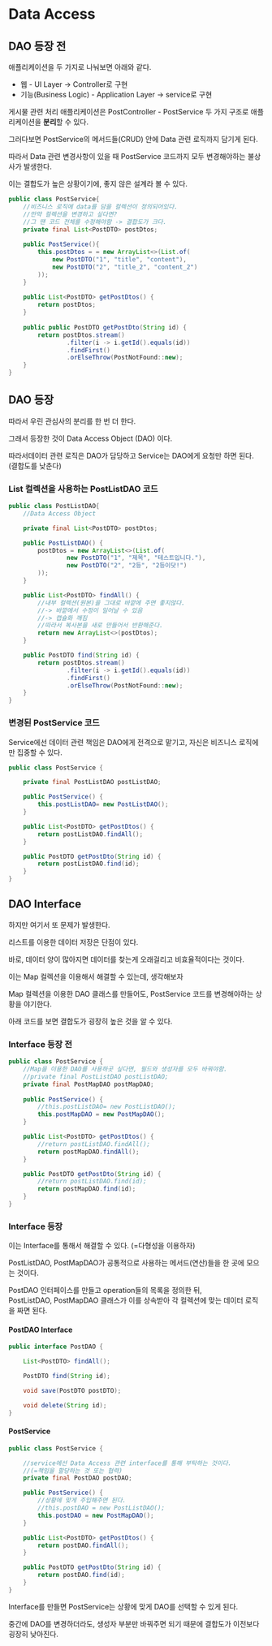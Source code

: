 # Data Access

## DAO 등장 전

애플리케이션을 두 가지로 나눠보면 아래와 같다.

* 웹 - UI Layer -> Controller로 구현
* 기능(Business Logic) - Application Layer -> service로 구현

게시물 관련 처리 애플리케이션은 PostController - PostService 두 가지 구조로 애플리케이션을 **분리**할 수 있다.

그러다보면 PostService의 메서드들(CRUD) 안에 Data 관련 로직까지 담기게 된다.

따라서 Data 관련 변경사항이 있을 때 PostService 코드까지 모두 변경해야하는 불상사가 발생한다.

이는 결합도가 높은 상황이기에, 좋지 않은 설계라 볼 수 있다.

```java
public class PostService{
    //비즈니스 로직에 data를 담을 컬렉션이 정의되어있다.
    //만약 컬렉션을 변경하고 싶다면?
    //그 땐 코드 전체를 수정해야함 -> 결합도가 크다.
    private final List<PostDTO> postDtos; 
    
    public PostService(){
        this.postDtos = = new ArrayList<>(List.of(
            new PostDTO("1", "title", "content"),
            new PostDTO("2", "title_2", "content_2")
        ));
    }
    
    public List<PostDTO> getPostDtos() {
        return postDtos;
    }
    
    public public PostDTO getPostDto(String id) {
        return postDtos.stream()
                .filter(i -> i.getId().equals(id))
                .findFirst()
                .orElseThrow(PostNotFound::new);
    }
}
```

## DAO 등장

따라서 우린 관심사의 분리를 한 번 더 한다.

그래서 등장한 것이 Data Access Object (DAO) 이다.

따라서데이터 관련 로직은 DAO가 담당하고 Service는 DAO에게 요청만 하면 된다. (결합도를 낮춘다)

### &#x20;List 컬렉션을 사용하는 PostListDAO 코드

```java
public class PostListDAO{
    //Data Access Object

    private final List<PostDTO> postDtos;

    public PostListDAO() {
        postDtos = new ArrayList<>(List.of(
                new PostDTO("1", "제목", "테스트입니다."),
                new PostDTO("2", "2등", "2등이닷!")
        ));
    }

    public List<PostDTO> findAll() {
        //내부 컬렉션(원본)을 그대로 바깥에 주면 좋지않다. 
        //-> 바깥에서 수정이 일어날 수 있음 
        //-> 캡슐화 깨짐
        //따라서 복사본을 새로 만들어서 반환해준다.
        return new ArrayList<>(postDtos);
    }

    public PostDTO find(String id) {
        return postDtos.stream()
                .filter(i -> i.getId().equals(id))
                .findFirst()
                .orElseThrow(PostNotFound::new);
    }
}
```

### 변경된 PostService 코드

Service에선 데이터 관련 책임은 DAO에게 전격으로 맡기고, 자신은 비즈니스 로직에만 집중할 수 있다.

```java
public class PostService {

    private final PostListDAO postListDAO;

    public PostService() {
        this.postListDAO= new PostListDAO();
    }

    public List<PostDTO> getPostDtos() {
        return postListDAO.findAll();
    }

    public PostDTO getPostDto(String id) {
        return postListDAO.find(id);
    }
}
```

## DAO Interface

하지만 여기서 또 문제가 발생한다.&#x20;

리스트를 이용한 데이터 저장은 단점이 있다.

바로, 데이터 양이 많아지면 데이터를 찾는게 오래걸리고 비효율적이다는 것이다.

이는 Map 컬렉션을 이용해서 해결할 수 있는데, 생각해보자

Map 컬렉션을 이용한 DAO 클래스를 만들어도, PostService 코드를 변경해야하는 상황을 야기한다.

아래 코드를 보면 결합도가 굉장히 높은 것을 알 수 있다.

### Interface 등장 전

```java
public class PostService {
    //Map을 이용한 DAO를 사용하곳 싶다면, 필드와 생성자를 모두 바꿔야함.
    //private final PostListDAO postListDAO;
    private final PostMapDAO postMapDAO;
    
    public PostService() {
        //this.postListDAO= new PostListDAO();
        this.postMapDAO = new PostMapDAO();
    }

    public List<PostDTO> getPostDtos() {
        //return postListDAO.findAll();
        return postMapDAO.findAll();
    }

    public PostDTO getPostDto(String id) {
        //return postListDAO.find(id);
        return postMapDAO.find(id);
    }
}
```

### Interface 등장

이는 Interface를 통해서 해결할 수 있다. (=다형성을 이용하자)

PostListDAO, PostMapDAO가 공통적으로 사용하는 메서드(연산)들을 한 곳에 모으는 것이다.

PostDAO 인터페이스를 만들고 operation들의 목록을 정의한 뒤, \
PostListDAO, PostMapDAO 클래스가 이를 상속받아 각 컬렉션에 맞는 데이터 로직을 짜면 된다.

#### PostDAO Interface

```java
public interface PostDAO {

    List<PostDTO> findAll();

    PostDTO find(String id);

    void save(PostDTO postDTO);

    void delete(String id);
}
```

#### PostService

```java
public class PostService {

    //service에선 Data Access 관련 interface를 통해 부탁하는 것이다.
    //(=책임을 할당하는 것 또는 협력)
    private final PostDAO postDAO;

    public PostService() {
        //상황에 맞게 주입해주면 된다.
        //this.postDAO = new PostListDAO(); 
        this.postDAO = new PostMapDAO();
    }

    public List<PostDTO> getPostDtos() {
        return postDAO.findAll();
    }

    public PostDTO getPostDto(String id) {
        return postDAO.find(id);
    }
}
```

Interface를 만들면 PostService는 상황에 맞게 DAO를 선택할 수 있게 된다.

중간에 DAO를 변경하더라도, 생성자 부분만 바꿔주면 되기 때문에 결합도가 이전보다 굉장히 낮아진다.
